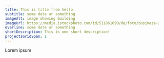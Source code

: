 ```yaml
---
title: This is title from hello
subtitle: some date or something
imageAlt: image showing building
imageUrl: https://media.istockphoto.com/id/511061090/de/foto/business-zentrale-in-london-england.jpg?s=612x612&w=0&k=20&c=tH-DIIz2vz_EhXn5EMLqmxOG1NTWJmCftVGt3PTzUA8=
overline: some date or something
shortDescription: This is one short description!
projectsGridSpan: 1
---
```


Lorem ipsum